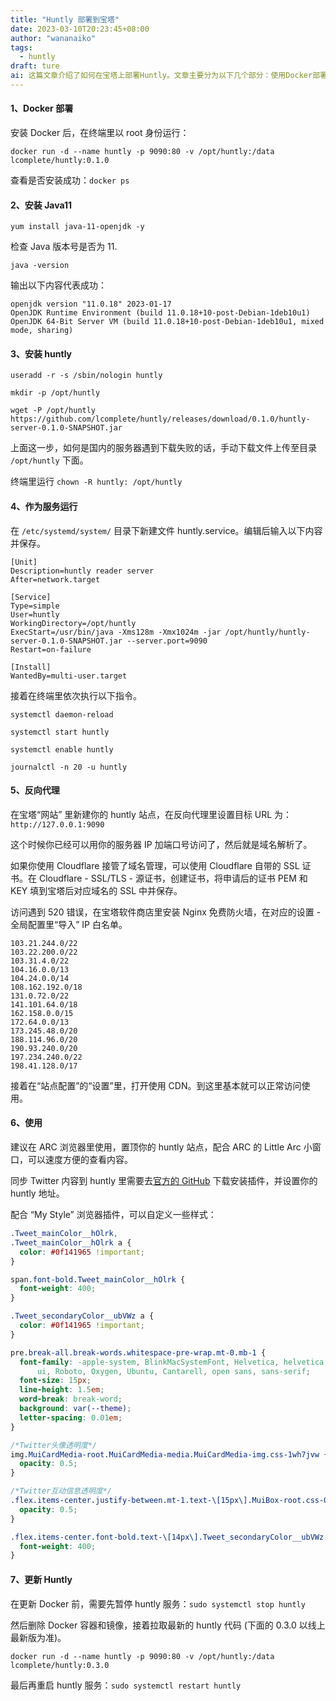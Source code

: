 ```yaml
---
title: "Huntly 部署到宝塔"
date: 2023-03-10T20:23:45+08:00
author: "wananaiko"
tags:
  - huntly
draft: ture
ai: 这篇文章介绍了如何在宝塔上部署Huntly。文章主要分为以下几个部分：使用Docker部署、安装Java11、下载和配置Huntly、作为服务运行、反向代理以及使用和更新。其中每个部分提供了详细的步骤和指导。文章还附带了一些样式设置和建议，以提高使用体验。
---
```


#### 1、Docker 部署

安装 Docker 后，在终端里以 root 身份运行：

```
docker run -d --name huntly -p 9090:80 -v /opt/huntly:/data lcomplete/huntly:0.1.0
```

查看是否安装成功：`docker ps`

#### 2、安装 Java11

```
yum install java-11-openjdk -y
```

检查 Java 版本号是否为 11.

```
java -version
```

输出以下内容代表成功：

```
openjdk version "11.0.18" 2023-01-17
OpenJDK Runtime Environment (build 11.0.18+10-post-Debian-1deb10u1)
OpenJDK 64-Bit Server VM (build 11.0.18+10-post-Debian-1deb10u1, mixed mode, sharing)
```

#### 3、安装 huntly

```
useradd -r -s /sbin/nologin huntly
```

```
mkdir -p /opt/huntly
```

```
wget -P /opt/huntly https://github.com/lcomplete/huntly/releases/download/0.1.0/huntly-server-0.1.0-SNAPSHOT.jar
```

上面这一步，如何是国内的服务器遇到下载失败的话，手动下载文件上传至目录 `/opt/huntly` 下面。

终端里运行 `chown -R huntly: /opt/huntly`

#### 4、作为服务运行

在 `/etc/systemd/system/` 目录下新建文件 huntly.service。编辑后输入以下内容并保存。

```
[Unit]
Description=huntly reader server
After=network.target

[Service]
Type=simple
User=huntly
WorkingDirectory=/opt/huntly
ExecStart=/usr/bin/java -Xms128m -Xmx1024m -jar /opt/huntly/huntly-server-0.1.0-SNAPSHOT.jar --server.port=9090
Restart=on-failure

[Install]
WantedBy=multi-user.target
```

接着在终端里依次执行以下指令。

```
systemctl daemon-reload
```

```
systemctl start huntly
```

```
systemctl enable huntly
```

```
journalctl -n 20 -u huntly
```

#### 5、反向代理

在宝塔“网站” 里新建你的 huntly 站点，在反向代理里设置目标 URL 为：`http://127.0.0.1:9090`

这个时候你已经可以用你的服务器 IP 加端口号访问了，然后就是域名解析了。

如果你使用 Cloudflare 接管了域名管理，可以使用 Cloudflare 自带的 SSL 证书。在 Cloudflare - SSL/TLS - 源证书，创建证书，将申请后的证书 PEM 和 KEY 填到宝塔后对应域名的 SSL 中并保存。

访问遇到 520 错误，在宝塔软件商店里安装 Nginx 免费防火墙，在对应的设置 - 全局配置里“导入” IP 白名单。

```
103.21.244.0/22
103.22.200.0/22
103.31.4.0/22
104.16.0.0/13
104.24.0.0/14
108.162.192.0/18
131.0.72.0/22
141.101.64.0/18
162.158.0.0/15
172.64.0.0/13
173.245.48.0/20
188.114.96.0/20
190.93.240.0/20
197.234.240.0/22
198.41.128.0/17
```

接着在“站点配置”的“设置”里，打开使用 CDN。到这里基本就可以正常访问使用。

#### 6、使用

建议在 ARC 浏览器里使用，置顶你的 huntly 站点，配合 ARC 的 Little Arc 小窗口，可以速度方便的查看内容。

同步 Twitter 内容到 huntly 里需要去[官方的 GitHub](https://github.com/lcomplete/huntly/) 下载安装插件，并设置你的 huntly 地址。

配合 “My Style” 浏览器插件，可以自定义一些样式：

```css
.Tweet_mainColor__hOlrk,
.Tweet_mainColor__hOlrk a {
  color: #0f141965 !important;
}

span.font-bold.Tweet_mainColor__hOlrk {
  font-weight: 400;
}

.Tweet_secondaryColor__ubVWz a {
  color: #0f141965 !important;
}

pre.break-all.break-words.whitespace-pre-wrap.mt-0.mb-1 {
  font-family: -apple-system, BlinkMacSystemFont, Helvetica, helvetica neue, segoe
      ui, Roboto, Oxygen, Ubuntu, Cantarell, open sans, sans-serif;
  font-size: 15px;
  line-height: 1.5em;
  word-break: break-word;
  background: var(--theme);
  letter-spacing: 0.01em;
}

/*Twitter头像透明度*/
img.MuiCardMedia-root.MuiCardMedia-media.MuiCardMedia-img.css-1wh7jvw {
  opacity: 0.5;
}

/*Twitter互动信息透明度*/
.flex.items-center.justify-between.mt-1.text-\[15px\].MuiBox-root.css-0 {
  opacity: 0.5;
}

.flex.items-center.font-bold.text-\[14px\].Tweet_secondaryColor__ubVWz.mb-1 {
  font-weight: 400;
}
```

#### 7、更新 Huntly

在更新 Docker 前，需要先暂停 huntly 服务：`sudo systemctl stop huntly`

然后删除 Docker 容器和镜像，接着拉取最新的 huntly 代码 (下面的 0.3.0 以线上最新版为准)。

`docker run -d --name huntly -p 9090:80 -v /opt/huntly:/data lcomplete/huntly:0.3.0`

最后再重启 huntly 服务：`sudo systemctl restart huntly`
